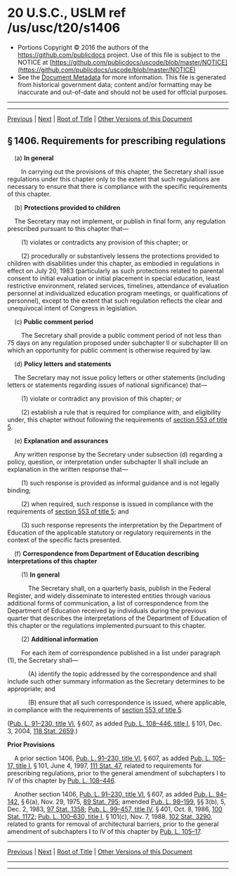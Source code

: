 ---
---

# 20 U.S.C., USLM ref /us/usc/t20/s1406

* Portions Copyright © 2016 the authors of the https://github.com/publicdocs project.
  Use of this file is subject to the NOTICE at [https://github.com/publicdocs/uscode/blob/master/NOTICE](https://github.com/publicdocs/uscode/blob/master/NOTICE)
* See the [Document Metadata](././../../../../..//README.md) for more information.
  This file is generated from historical government data; content and/or formatting may be inaccurate and out-of-date and should not be used for official purposes.

----------
----------

[Previous](./../../../../..//us/usc/t20/ch33/schI/m__us_usc_t20_s1405.md) | [Next](./../../../../..//us/usc/t20/ch33/schI/m__us_usc_t20_s1407.md) | [Root of Title](./../../../../../) | [Other Versions of this Document](https://publicdocs.github.io/go/links?ns=uslm&ref=%2Fus%2Fusc%2Ft20%2Fs1406)

## § 1406. Requirements for prescribing regulations

    (a) __In general__ 

        In carrying out the provisions of this chapter, the Secretary shall issue regulations under this chapter only to the extent that such regulations are necessary to ensure that there is compliance with the specific requirements of this chapter.

    (b) __Protections provided to children__ 

    The Secretary may not implement, or publish in final form, any regulation prescribed pursuant to this chapter that—

        (1) violates or contradicts any provision of this chapter; or

        (2) procedurally or substantively lessens the protections provided to children with disabilities under this chapter, as embodied in regulations in effect on July 20, 1983 (particularly as such protections related to parental consent to initial evaluation or initial placement in special education, least restrictive environment, related services, timelines, attendance of evaluation personnel at individualized education program meetings, or qualifications of personnel), except to the extent that such regulation reflects the clear and unequivocal intent of Congress in legislation.

    (c) __Public comment period__ 

        The Secretary shall provide a public comment period of not less than 75 days on any regulation proposed under subchapter II or subchapter III on which an opportunity for public comment is otherwise required by law.

    (d) __Policy letters and statements__ 

    The Secretary may not issue policy letters or other statements (including letters or statements regarding issues of national significance) that—

        (1) violate or contradict any provision of this chapter; or

        (2) establish a rule that is required for compliance with, and eligibility under, this chapter without following the requirements of [section 553 of title 5][/us/usc/t5/s553].

    (e) __Explanation and assurances__ 

    Any written response by the Secretary under subsection (d) regarding a policy, question, or interpretation under subchapter II shall include an explanation in the written response that—

        (1) such response is provided as informal guidance and is not legally binding;

        (2) when required, such response is issued in compliance with the requirements of [section 553 of title 5][/us/usc/t5/s553]; and

        (3) such response represents the interpretation by the Department of Education of the applicable statutory or regulatory requirements in the context of the specific facts presented.

    (f) __Correspondence from Department of Education describing interpretations of this chapter__ 

        (1) __In general__ 

            The Secretary shall, on a quarterly basis, publish in the Federal Register, and widely disseminate to interested entities through various additional forms of communication, a list of correspondence from the Department of Education received by individuals during the previous quarter that describes the interpretations of the Department of Education of this chapter or the regulations implemented pursuant to this chapter.

        (2) __Additional information__ 

        For each item of correspondence published in a list under paragraph (1), the Secretary shall—

            (A) identify the topic addressed by the correspondence and shall include such other summary information as the Secretary determines to be appropriate; and

            (B) ensure that all such correspondence is issued, where applicable, in compliance with the requirements of [section 553 of title 5][/us/usc/t5/s553].

([Pub. L. 91–230, title VI][/us/pl/91/230/tVI], § 607, as added [Pub. L. 108–446, title I][/us/pl/108/446/tI], § 101, Dec. 3, 2004, [118 Stat. 2659][/us/stat/118/2659].)

 __Prior Provisions__ 

    A prior section 1406, [Pub. L. 91–230, title VI][/us/pl/91/230/tVI], § 607, as added [Pub. L. 105–17, title I][/us/pl/105/17/tI], § 101, June 4, 1997, [111 Stat. 47][/us/stat/111/47], related to requirements for prescribing regulations, prior to the general amendment of subchapters I to IV of this chapter by [Pub. L. 108–446][/us/pl/108/446].

    Another section 1406, [Pub. L. 91–230, title VI][/us/pl/91/230/tVI], § 607, as added [Pub. L. 94–142][/us/pl/94/142], § 6(a), Nov. 29, 1975, [89 Stat. 795][/us/stat/89/795]; amended [Pub. L. 98–199][/us/pl/98/199], §§ 3(b), 5, Dec. 2, 1983, [97 Stat. 1358][/us/stat/97/1358]; [Pub. L. 99–457, title IV][/us/pl/99/457/tIV], § 401, Oct. 8, 1986, [100 Stat. 1172][/us/stat/100/1172]; [Pub. L. 100–630, title I][/us/pl/100/630/tI], § 101(c), Nov. 7, 1988, [102 Stat. 3290][/us/stat/102/3290], related to grants for removal of architectural barriers, prior to the general amendment of subchapters I to IV of this chapter by [Pub. L. 105–17][/us/pl/105/17].

----------

[Previous](./../../../../..//us/usc/t20/ch33/schI/m__us_usc_t20_s1405.md) | [Next](./../../../../..//us/usc/t20/ch33/schI/m__us_usc_t20_s1407.md) | [Root of Title](./../../../../../) | [Other Versions of this Document](https://publicdocs.github.io/go/links?ns=uslm&ref=%2Fus%2Fusc%2Ft20%2Fs1406)

----------
----------

[/us/usc/t5/s553]: https://publicdocs.github.io/go/links?ns=uslm&ref=%2Fus%2Fusc%2Ft5%2Fs553
[/us/usc/t5/s553]: https://publicdocs.github.io/go/links?ns=uslm&ref=%2Fus%2Fusc%2Ft5%2Fs553
[/us/usc/t5/s553]: https://publicdocs.github.io/go/links?ns=uslm&ref=%2Fus%2Fusc%2Ft5%2Fs553
[/us/pl/91/230/tVI]: https://publicdocs.github.io/go/links?ns=uslm&ref=%2Fus%2Fpl%2F91%2F230%2FtVI
[/us/pl/108/446/tI]: https://publicdocs.github.io/go/links?ns=uslm&ref=%2Fus%2Fpl%2F108%2F446%2FtI
[/us/stat/118/2659]: https://publicdocs.github.io/go/links?ns=uslm&ref=%2Fus%2Fstat%2F118%2F2659
[/us/pl/91/230/tVI]: https://publicdocs.github.io/go/links?ns=uslm&ref=%2Fus%2Fpl%2F91%2F230%2FtVI
[/us/pl/105/17/tI]: https://publicdocs.github.io/go/links?ns=uslm&ref=%2Fus%2Fpl%2F105%2F17%2FtI
[/us/stat/111/47]: https://publicdocs.github.io/go/links?ns=uslm&ref=%2Fus%2Fstat%2F111%2F47
[/us/pl/108/446]: https://publicdocs.github.io/go/links?ns=uslm&ref=%2Fus%2Fpl%2F108%2F446
[/us/pl/91/230/tVI]: https://publicdocs.github.io/go/links?ns=uslm&ref=%2Fus%2Fpl%2F91%2F230%2FtVI
[/us/pl/94/142]: https://publicdocs.github.io/go/links?ns=uslm&ref=%2Fus%2Fpl%2F94%2F142
[/us/stat/89/795]: https://publicdocs.github.io/go/links?ns=uslm&ref=%2Fus%2Fstat%2F89%2F795
[/us/pl/98/199]: https://publicdocs.github.io/go/links?ns=uslm&ref=%2Fus%2Fpl%2F98%2F199
[/us/stat/97/1358]: https://publicdocs.github.io/go/links?ns=uslm&ref=%2Fus%2Fstat%2F97%2F1358
[/us/pl/99/457/tIV]: https://publicdocs.github.io/go/links?ns=uslm&ref=%2Fus%2Fpl%2F99%2F457%2FtIV
[/us/stat/100/1172]: https://publicdocs.github.io/go/links?ns=uslm&ref=%2Fus%2Fstat%2F100%2F1172
[/us/pl/100/630/tI]: https://publicdocs.github.io/go/links?ns=uslm&ref=%2Fus%2Fpl%2F100%2F630%2FtI
[/us/stat/102/3290]: https://publicdocs.github.io/go/links?ns=uslm&ref=%2Fus%2Fstat%2F102%2F3290
[/us/pl/105/17]: https://publicdocs.github.io/go/links?ns=uslm&ref=%2Fus%2Fpl%2F105%2F17


